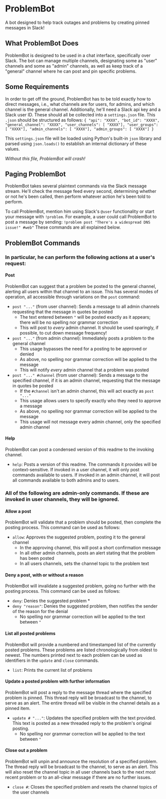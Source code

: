 # ProblemBot
A bot designed to help track outages and problems by creating pinned messages in Slack!

## What ProblemBot Does
ProblemBot is designed to be used in a chat interface, specifically over Slack. The bot can manage multiple channels,
designating some as "user" channels and some as "admin" channels, as well as keep track of a "general" channel where
he can post and pin specific problems.

## Some Requirements
In order to get off the ground, ProblemBot has to be told exactly how to direct messages, i.e., what channels are for users, for admins, and which channel is the general channel. Additionally, he'll need a Slack api key and a Slack user ID.
These should all be collected into a `settings.json` file. This `.json` should be structured as follows:
`{
 "api": "XXXX",
 "bot_id": "XXXX",
 "general_channel": "XXXX",
 "user_channels": [
   "XXXX"],
 "user_groups": [
   "XXXX"],
 "admin_channels": [
   "XXXX"],
 "admin_groups": [
   "XXXX"]
}`

This `settings.json` file will be loaded using Python's built-in `json` library and parsed using `json.loads()` to establish an internal dictionary of these values.

*Without this file, ProblemBot will crash!*

## Paging ProblemBot
ProblemBot takes several plaintext commands via the Slack message stream. He'll check the message feed every second,
determining whether or not he's been called, then perform whatever action he's been told to perform.

To call ProblemBot, mention him using Slack's `@user` functionality or start your message with `!problem`.
For example, a user could call ProblemBot to post a message by sending:
`!problem post "There's a widespread DNS issue!" #web"`
These commands are all explained below.

## ProblemBot Commands
### In particular, he can perform the following actions at a user's request:
#### Post
ProblemBot can suggest that a problem be posted to the general channel, alerting all users within that channel to an issue.
This has several modes of operation, all accessible through variations on the `post` command:
* `post "..."` (from user channel): Sends a message to all admin channels requesting that the message in quotes be posted
  * The text entered between `"` will be posted exactly as it appears; there will be no spelling nor grammar correction
  * This will post to *every* admin channel. It should be used sparingly, if possible, to cut down message frequency!
* `post "..."` (from admin channel): Immediately posts a problem to the general channel
  * This usage bypasses the need for a posting to be approved or denied
  * As above, no spelling nor grammar correction will be applied to the message
  * This will notify *every* admin channel that a problem was posted
* `post "..." #channel` (from user channel): Sends a message to the specified channel, if it is an admin channel, requesting
that the message in quotes be posted
  * If the `#channel` isn't an admin channel, this will act exactly as `post "..."`
  * This usage allows users to specify exactly who they need to approve a message
  * As above, no spelling nor grammar correction will be applied to the message
  * This usage will not message every admin channel, only the specified admin channel
#### Help
ProblemBot can post a condensed version of this readme to the invoking channel.
* `help`: Posts a version of this readme. The commands it provides will be context-sensitive. If invoked in a user channel,
it will only post commands available to users. If invoked in an admin channel, it will post all commands available to both
admins and to users.
  
### All of the following are admin-only commands. If these are invoked in user channels, they will be ignored.
#### Allow a post
ProblemBot will validate that a problem should be posted, then complete the posting process.
This command can be used as follows:
* `allow`: Approves the suggested problem, posting it to the general channel
  * In the approving channel, this will post a short confirmation message
  * In all other admin channels, posts an alert stating that the problem has been posted
  * In all users channels, sets the channel topic to the problem text
#### Deny a post, with or without a reason
ProblemBot will invalidate a suggested problem, going no further with the posting process.
This command can be used as follows:
* `deny`: Denies the suggested problem
  * 
* `deny "reason"`: Denies the suggested problem, then notifies the sender of the reason for the denial
  * No spelling nor grammar correction will be applied to the text between `"`
#### List all posted problems
ProblemBot will provide a numbered and timestamped list of the currently posted problems. These problems are listed
chronologically from oldest to newest. The numbers printed next to each problem can be used as identifiers in the `update` and
`close` commands.
* `list`: Prints the current list of problems
#### Update a posted problem with further information
ProblemBot will post a reply to the message thread where the specified problem is pinned. This thread reply will be broadcast
to the channel, to serve as an alert. The entire thread will be visible in the channel details as a pinned item.
* `update # "..."`: Updates the specified problem with the text provided. This text is posted as a new threaded reply to
the problem's original posting.
  * No spelling nor grammar correction will be applied to the text between `"`
#### Close out a problem
ProblemBot will unpin and announce the resolution of a specified problem. The thread reply will be broadcast to the channel,
to serve as an alert. This will also reset the channel topic in all user channels back to the next most recent problem or
to an all-clear message if there are no further issues.
* `close #`: Closes the specified problem and resets the channel topics of the user channels
